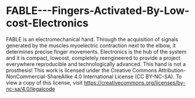 # FABLE---Fingers-Activated-By-Low-cost-Electronics
FABLE is an electromechanical hand. Through the acquisition of signals generated by the muscles myoelectric contraction next to the elbow, it determines precise finger movements. Electronics is the hub of the system and it is compact, lowcost, completely reengineered to provide a project everywhere reproducible and technologically advanced.
This hand is not a prosthesis!
This work is licensed under the Creative Commons Attribution-NonCommercial-ShareAlike 4.0 International License (CC BY-NC-SA). To view a copy of this license, visit https://creativecommons.org/licenses/by-nc-sa/4.0/legalcode
